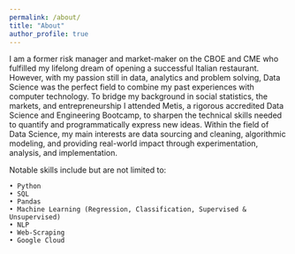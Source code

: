 ```yaml
---
permalink: /about/
title: "About"
author_profile: true
---
```


I am a former risk manager and market-maker on the CBOE and CME who fulfilled my lifelong dream of opening a successful Italian restaurant. However, with my passion still in data, analytics and problem solving, Data Science was the perfect field to combine my past experiences with computer technology. To bridge my background in social statistics, the markets, and entrepreneurship I attended Metis, a rigorous accredited Data Science and Engineering Bootcamp, to sharpen the technical skills needed to quantify and programmatically express new ideas. Within the field of Data Science, my main interests are data sourcing and cleaning, algorithmic modeling, and providing real-world impact through experimentation, analysis, and implementation.

Notable skills include but are not limited to:

    • Python
    • SQL
    • Pandas
    • Machine Learning (Regression, Classification, Supervised & Unsupervised)
    • NLP
    • Web-Scraping
    • Google Cloud
